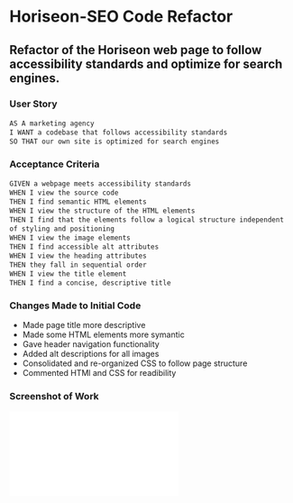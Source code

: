 # Horiseon-SEO Code Refactor

## Refactor of the Horiseon web page to follow accessibility standards and optimize for search engines.

### User Story

```
AS A marketing agency
I WANT a codebase that follows accessibility standards
SO THAT our own site is optimized for search engines
```

### Acceptance Criteria

```
GIVEN a webpage meets accessibility standards
WHEN I view the source code
THEN I find semantic HTML elements
WHEN I view the structure of the HTML elements
THEN I find that the elements follow a logical structure independent of styling and positioning
WHEN I view the image elements
THEN I find accessible alt attributes
WHEN I view the heading attributes
THEN they fall in sequential order
WHEN I view the title element
THEN I find a concise, descriptive title
```

### Changes Made to Initial Code

- Made page title more descriptive
- Made some HTML elements more symantic
- Gave header navigation functionality
- Added alt descriptions for all images
- Consolidated and re-organized CSS to follow page structure
- Commented HTMl and CSS for readibility 

### Screenshot of Work
![Horiseon Screenshot](./assets/images/Horiseon.pdf)
